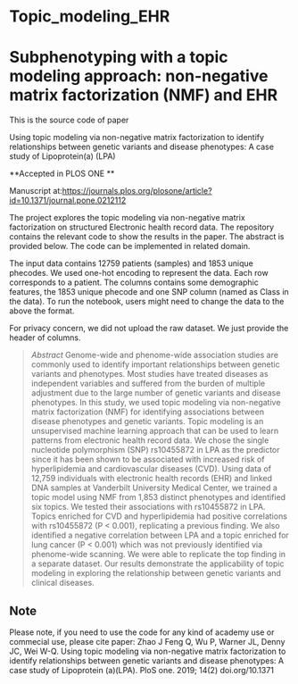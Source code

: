 # Topic_modeling_EHR

# Subphenotyping with a topic modeling approach: non-negative matrix factorization (NMF) and EHR

This is the source code of paper

Using topic modeling via non-negative matrix factorization to identify relationships between genetic variants and disease phenotypes: A case study of Lipoprotein(a) (LPA)

**Accepted in PLOS ONE **

Manuscript at:https://journals.plos.org/plosone/article?id=10.1371/journal.pone.0212112

The project explores the topic modeling via non-negative matrix factorization on structured Electronic health record data. The repository contains the relevant code to show the results in the paper. The abstract is provided below. The code can be implemented in related domain. 

The input data contains 12759 patients (samples) and 1853 unique phecodes. We used one-hot encoding to represent the data. Each row corresponds to a patient. The columns contains some demographic features, the 1853 unique phecode and one SNP column (named as Class in the data). To run the notebook, users might need to change the data to the above the format.

For privacy concern, we did not upload the raw dataset. We just provide the header of columns.

> *Abstract* 
Genome-wide and phenome-wide association studies are commonly used to identify important relationships between genetic variants and phenotypes. Most studies have treated diseases as independent variables and suffered from the burden of multiple adjustment due to the large number of genetic variants and disease phenotypes. In this study, we used topic modeling via non-negative matrix factorization (NMF) for identifying associations between disease phenotypes and genetic variants. Topic modeling is an unsupervised machine learning approach that can be used to learn patterns from electronic health record data. We chose the single nucleotide polymorphism (SNP) rs10455872 in LPA as the predictor since it has been shown to be associated with increased risk of hyperlipidemia and cardiovascular diseases (CVD). Using data of 12,759 individuals with electronic health records (EHR) and linked DNA samples at Vanderbilt University Medical Center, we trained a topic model using NMF from 1,853 distinct phenotypes and identified six topics. We tested their associations with rs10455872 in LPA. Topics enriched for CVD and hyperlipidemia had positive correlations with rs10455872 (P < 0.001), replicating a previous finding. We also identified a negative correlation between LPA and a topic enriched for lung cancer (P < 0.001) which was not previously identified via phenome-wide scanning. We were able to replicate the top finding in a separate dataset. Our results demonstrate the applicability of topic modeling in exploring the relationship between genetic variants and clinical diseases.


## Note
Please note, if you need to use the code for any kind of academy use or commecial use, please cite paper:
Zhao J Feng Q, Wu P, Warner JL, Denny JC, Wei W-Q. Using topic modeling via non-negative matrix factorization to identify relationships between genetic variants and disease phenotypes: A case study of Lipoprotein (a)(LPA). PloS one. 2019; 14(2) doi.org/10.1371 


